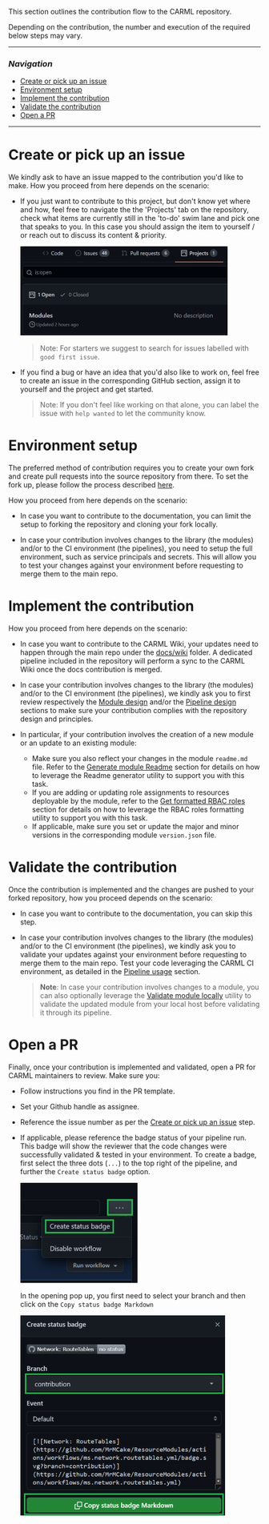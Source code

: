 This section outlines the contribution flow to the CARML repository.

Depending on the contribution, the number and execution of the required below steps may vary.

---

### _Navigation_

- [Create or pick up an issue](#Create-or-pick-up-an-issue)
- [Environment setup](#Environment-setup)
- [Implement the contribution](#Implement-the-contribution)
- [Validate the contribution](#Validate-the-contribution)
- [Open a PR](#Open-a-PR)

---

# Create or pick up an issue

We kindly ask to have an issue mapped to the contribution you'd like to make.
How you proceed from here depends on the scenario:

- If you just want to contribute to this project, but don't know yet where and how, feel free to navigate the the 'Projects' tab on the repository, check what items are currently still in the 'to-do' swim lane and pick one that speaks to you. In this case you should assign the item to yourself / or reach out to discuss its content & priority.

   <img src="./media/projectsTab.jpg" alt="Projects Tab" height="178" width="414">

  > Note: For starters we suggest to search for issues labelled with `good first issue`.

- If you find a bug or have an idea that you'd also like to work on, feel free to create an issue in the corresponding GitHub section, assign it to yourself and the project and get started.

  > Note: If you don't feel like working on that alone, you can label the issue with `help wanted` to let the community know.

# Environment setup

The preferred method of contribution requires you to create your own fork and create pull requests into the source repository from there. To set the fork up, please follow the process described [here](./Getting%20started%20-%20Scenario%201%20Onboard%20module%20library%20and%20CI%20environment#).

How you proceed from here depends on the scenario:

- In case you want to contribute to the documentation, you can limit the setup to forking the repository and cloning your fork locally.

- In case your contribution involves changes to the library (the modules) and/or to the CI environment (the pipelines), you need to setup the full environment, such as service principals and secrets. This will allow you to test your changes against your environment before requesting to merge them to the main repo.

# Implement the contribution

How you proceed from here depends on the scenario:

- In case you want to contribute to the CARML Wiki, your updates need to happen through the main repo under the [docs/wiki](https://github.com/Azure/ResourceModules/tree/main/docs/wiki) folder. A dedicated pipeline included in the repository will perform a sync to the CARML Wiki once the docs contribution is merged.

- In case your contribution involves changes to the library (the modules) and/or to the CI environment (the pipelines), we kindly ask you to
first review respectively the [Module design](./The%20library%20-%20Module%20design) and/or the [Pipeline design](./The%20CI%20environment%20-%20Pipeline%20design) sections to make sure your contribution complies with the repository design and principles.

- In particular, if your contribution involves the creation of a new module or an update to an existing module:
  - Make sure you also reflect your changes in the module `readme.md` file. Refer to the [Generate module Readme](./Contribution%20guide%20-%20Generate%20module%20Readme) section for details on how to leverage the Readme generator utility to support you with this task.
  - If you are adding or updating role assignments to resources deployable by the module, refer to the [Get formatted RBAC roles](./Contribution%20guide%20-%20Get%20formatted%20RBAC%20roles) section for details on how to leverage the RBAC roles formatting utility to support you with this task.
  - If applicable, make sure you set or update the major and minor versions in the corresponding module `version.json` file.

# Validate the contribution

Once the contribution is implemented and the changes are pushed to your forked repository, how you proceed depends on the scenario:

- In case you want to contribute to the documentation, you can skip this step.

- In case your contribution involves changes to the library (the modules) and/or to the CI environment (the pipelines), we kindly ask you to validate your updates against your environment before requesting to merge them to the main repo. Test your code leveraging the CARML CI environment, as detailed in the [Pipeline usage](./The%20CI%20environment%20-%20Pipeline%20usage) section.
   > **Note**: In case your contribution involves changes to a module, you can also optionally leverage the [Validate module locally](./Contribution%20guide%20-%20Validate%20module%20locally) utility to validate the updated module from your local host before validating it through its pipeline.

# Open a PR

Finally, once your contribution is implemented and validated, open a PR for CARML maintainers to review. Make sure you:

- Follow instructions you find in the PR template.
- Set your Github handle as assignee.
- Reference the issue number as per the [Create or pick up an issue](#Create-or-pick-up-an-issue) step.
- If applicable, please reference the badge status of your pipeline run. This badge will show the reviewer that the code changes were successfully validated & tested in your environment. To create a badge, first select the three dots (`...`) to the top right of the pipeline, and further the `Create status badge` option.

    <img src="./media/badgeDropdown.png" alt="Badge dropdown" height="200">

  In the opening pop up, you first need to select your branch and then click on the `Copy status badge Markdown`

    <img src="./media/carmlStatusBadge.png" alt="Status badge" height="400">



